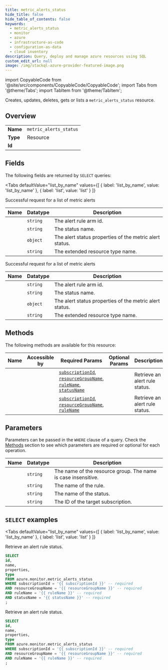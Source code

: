 ```yaml
--- 
title: metric_alerts_status
hide_title: false
hide_table_of_contents: false
keywords:
  - metric_alerts_status
  - monitor
  - azure
  - infrastructure-as-code
  - configuration-as-data
  - cloud inventory
description: Query, deploy and manage azure resources using SQL
custom_edit_url: null
image: /img/stackql-azure-provider-featured-image.png
---
```


import CopyableCode from '@site/src/components/CopyableCode/CopyableCode';
import Tabs from '@theme/Tabs';
import TabItem from '@theme/TabItem';

Creates, updates, deletes, gets or lists a <code>metric_alerts_status</code> resource.

## Overview
<table><tbody>
<tr><td><b>Name</b></td><td><code>metric_alerts_status</code></td></tr>
<tr><td><b>Type</b></td><td>Resource</td></tr>
<tr><td><b>Id</b></td><td><CopyableCode code="azure.monitor.metric_alerts_status" /></td></tr>
</tbody></table>

## Fields

The following fields are returned by `SELECT` queries:

<Tabs
    defaultValue="list_by_name"
    values={[
        { label: 'list_by_name', value: 'list_by_name' },
        { label: 'list', value: 'list' }
    ]}
>
<TabItem value="list_by_name">

Successful request for a list of metric alerts

<table>
<thead>
    <tr>
    <th>Name</th>
    <th>Datatype</th>
    <th>Description</th>
    </tr>
</thead>
<tbody>
<tr>
    <td><CopyableCode code="id" /></td>
    <td><code>string</code></td>
    <td>The alert rule arm id.</td>
</tr>
<tr>
    <td><CopyableCode code="name" /></td>
    <td><code>string</code></td>
    <td>The status name.</td>
</tr>
<tr>
    <td><CopyableCode code="properties" /></td>
    <td><code>object</code></td>
    <td>The alert status properties of the metric alert status.</td>
</tr>
<tr>
    <td><CopyableCode code="type" /></td>
    <td><code>string</code></td>
    <td>The extended resource type name.</td>
</tr>
</tbody>
</table>
</TabItem>
<TabItem value="list">

Successful request for a list of metric alerts

<table>
<thead>
    <tr>
    <th>Name</th>
    <th>Datatype</th>
    <th>Description</th>
    </tr>
</thead>
<tbody>
<tr>
    <td><CopyableCode code="id" /></td>
    <td><code>string</code></td>
    <td>The alert rule arm id.</td>
</tr>
<tr>
    <td><CopyableCode code="name" /></td>
    <td><code>string</code></td>
    <td>The status name.</td>
</tr>
<tr>
    <td><CopyableCode code="properties" /></td>
    <td><code>object</code></td>
    <td>The alert status properties of the metric alert status.</td>
</tr>
<tr>
    <td><CopyableCode code="type" /></td>
    <td><code>string</code></td>
    <td>The extended resource type name.</td>
</tr>
</tbody>
</table>
</TabItem>
</Tabs>

## Methods

The following methods are available for this resource:

<table>
<thead>
    <tr>
    <th>Name</th>
    <th>Accessible by</th>
    <th>Required Params</th>
    <th>Optional Params</th>
    <th>Description</th>
    </tr>
</thead>
<tbody>
<tr>
    <td><a href="#list_by_name"><CopyableCode code="list_by_name" /></a></td>
    <td><CopyableCode code="select" /></td>
    <td><a href="#parameter-subscriptionId"><code>subscriptionId</code></a>, <a href="#parameter-resourceGroupName"><code>resourceGroupName</code></a>, <a href="#parameter-ruleName"><code>ruleName</code></a>, <a href="#parameter-statusName"><code>statusName</code></a></td>
    <td></td>
    <td>Retrieve an alert rule status.</td>
</tr>
<tr>
    <td><a href="#list"><CopyableCode code="list" /></a></td>
    <td><CopyableCode code="select" /></td>
    <td><a href="#parameter-subscriptionId"><code>subscriptionId</code></a>, <a href="#parameter-resourceGroupName"><code>resourceGroupName</code></a>, <a href="#parameter-ruleName"><code>ruleName</code></a></td>
    <td></td>
    <td>Retrieve an alert rule status.</td>
</tr>
</tbody>
</table>

## Parameters

Parameters can be passed in the `WHERE` clause of a query. Check the [Methods](#methods) section to see which parameters are required or optional for each operation.

<table>
<thead>
    <tr>
    <th>Name</th>
    <th>Datatype</th>
    <th>Description</th>
    </tr>
</thead>
<tbody>
<tr id="parameter-resourceGroupName">
    <td><CopyableCode code="resourceGroupName" /></td>
    <td><code>string</code></td>
    <td>The name of the resource group. The name is case insensitive.</td>
</tr>
<tr id="parameter-ruleName">
    <td><CopyableCode code="ruleName" /></td>
    <td><code>string</code></td>
    <td>The name of the rule.</td>
</tr>
<tr id="parameter-statusName">
    <td><CopyableCode code="statusName" /></td>
    <td><code>string</code></td>
    <td>The name of the status.</td>
</tr>
<tr id="parameter-subscriptionId">
    <td><CopyableCode code="subscriptionId" /></td>
    <td><code>string</code></td>
    <td>The ID of the target subscription.</td>
</tr>
</tbody>
</table>

## `SELECT` examples

<Tabs
    defaultValue="list_by_name"
    values={[
        { label: 'list_by_name', value: 'list_by_name' },
        { label: 'list', value: 'list' }
    ]}
>
<TabItem value="list_by_name">

Retrieve an alert rule status.

```sql
SELECT
id,
name,
properties,
type
FROM azure.monitor.metric_alerts_status
WHERE subscriptionId = '{{ subscriptionId }}' -- required
AND resourceGroupName = '{{ resourceGroupName }}' -- required
AND ruleName = '{{ ruleName }}' -- required
AND statusName = '{{ statusName }}' -- required
;
```
</TabItem>
<TabItem value="list">

Retrieve an alert rule status.

```sql
SELECT
id,
name,
properties,
type
FROM azure.monitor.metric_alerts_status
WHERE subscriptionId = '{{ subscriptionId }}' -- required
AND resourceGroupName = '{{ resourceGroupName }}' -- required
AND ruleName = '{{ ruleName }}' -- required
;
```
</TabItem>
</Tabs>
